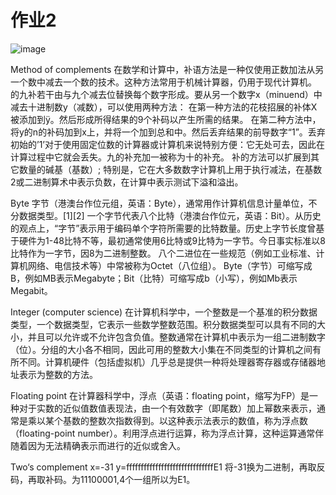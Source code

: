 # 作业2
![image](http://m.qpic.cn/psb?/V102zVW71xxzhS/88SPwn0GAvFklr7qj*mYWxW0wpkkxspXIJxL5FwVw8c!/b/dFUAAAAAAAAA&bo=oAU4BAAAAAARB6k!&rf=viewer_4)

Method of complements
在数学和计算中，补语方法是一种仅使用正数加法从另一个数中减去一个数的技术。这种方法常用于机械计算器，仍用于现代计算机。 的九补若干由与九个减去位替换每个数字形成。要从另一个数字x（minuend）中减去十进制数y（减数），可以使用两种方法： 在第一种方法的花枝招展的补体X被添加到ÿ。然后形成所得结果的9个补码以产生所需的结果。 在第二种方法中，将y的n的补码加到x上，并将一个加到总和中。然后丢弃结果的前导数字“1”。丢弃初始的’1’对于使用固定位数的计算器或计算机来说特别方便：它无处可去，因此在计算过程中它就会丢失。九的补充加一被称为十的补充。 补的方法可以扩展到其它数量的碱基（基数）; 特别是，它在大多数数字计算机上用于执行减法，在基数2或二进制算术中表示负数，在计算中表示测试下溢和溢出。

Byte
字节（港澳台作位元组，英语：Byte），通常用作计算机信息计量单位，不分数据类型。[1][2] 一个字节代表八个比特（港澳台作位元，英语：Bit）。从历史的观点上，“字节”表示用于编码单个字符所需要的比特数量。历史上字节长度曾基于硬件为1-48比特不等，最初通常使用6比特或9比特为一字节。今日事实标准以8比特作为一字节，因8为二进制整数。 八个二进位在一些规范（例如工业标准、计算机网络、电信技术等）中常被称为Octet（八位组）。 Byte（字节）可缩写成B，例如MB表示Megabyte；Bit（比特）可缩写成b（小写），例如Mb表示Megabit。

Integer (computer science)
在计算机科学中，一个整数是一个基准的积分数据类型，一个数据类型，它表示一些数学整数范围。积分数据类型可以具有不同的大小，并且可以允许或不允许包含负值。整数通常在计算机中表示为一组二进制数字（位）。分组的大小各不相同，因此可用的整数大小集在不同类型的计算机之间有所不同。计算机硬件（包括虚拟机）几乎总是提供一种将处理器寄存器或存储器地址表示为整数的方法。

Floating point
在计算器科学中，浮点（英语：floating point，缩写为FP）是一种对于实数的近似值数值表现法，由一个有效数字（即尾数）加上幂数来表示，通常是乘以某个基数的整数次指数得到。以这种表示法表示的数值，称为浮点数（floating-point number）。利用浮点进行运算，称为浮点计算，这种运算通常伴随着因为无法精确表示而进行的近似或舍入。

Two‘s complement
x=-31 y=ffffffffffffffffffffffffffffffE1 将-31换为二进制，再取反码，再取补码。为11100001,4个一组所以为E1。